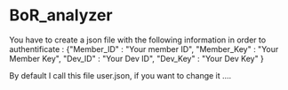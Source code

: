# BoR_analyzer

You have to create a json file with the following information in order to authentificate :
{"Member_ID" : "Your member ID",
"Member_Key" : "Your Member Key",
"Dev_ID" : "Your Dev ID",
"Dev_Key" : "Your Dev Key"
}

By default I call this file user.json, if you want to change it ....
